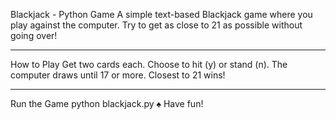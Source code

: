 Blackjack - Python Game
A simple text-based Blackjack game where you play against the computer. Try to get as close to 21 as possible without going over!
_______________________________________________________________________________________________________________________________________________________________________________________________
 How to Play
Get two cards each.
Choose to hit (y) or stand (n).
The computer draws until 17 or more.
Closest to 21 wins!
_______________________________________________________________________________________________________________________________________________________________________________________________
 Run the Game
python blackjack.py
♠ Have fun!








